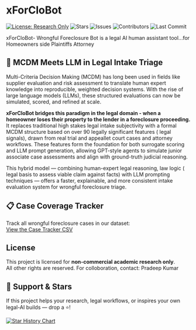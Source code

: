 # xForCloBot

[![License: Research Only](https://img.shields.io/badge/license-research--only-blue.svg)](./LICENSE)
![Stars](https://img.shields.io/github/stars/jurisgpt/xForCloBot?style=social)
![Issues](https://img.shields.io/github/issues/jurisgpt/xForCloBot)
![Contributors](https://img.shields.io/github/contributors/jurisgpt/xForCloBot)
![Last Commit](https://img.shields.io/github/last-commit/jurisgpt/xForCloBot)

xForCloBot- Wrongful Foreclosure Bot is a legal AI human assistant tool...for Homeowners side Plaintiffs Attorney

## 🧠 MCDM Meets LLM in Legal Intake Triage

Multi-Criteria Decision Making (MCDM) has long been used in fields like supplier evaluation and risk assessment to translate human expert knowledge into reproducible, weighted decision systems. With the rise of large language models (LLMs), these structured evaluations can now be simulated, scored, and refined at scale.

**xForCloBot bridges this paradigm in the legal domain - when a homeowner loses their property to the lender in a foreclosure proceeding.** It replaces traditional high stakes legal intake subjectivity with a formal MCDM structure based on over 90 legally significant features ( legal signals), drawn from real trial and appeallet court cases and attorney workflows. These features form the foundation for both surrogate scoring and LLM prompt generation, allowing GPT-style agents to simulate junior associate case assessments and align with ground-truth judicial reasoning.

This hybrid model — combining human-expert legal reasoning, law logic ( legal basis to assess viable claim against facts)  with LLM prompting techniques — offers a faster, explainable, and more consistent intake evaluation system for wrongful foreclosure triage. 


## 📋 Case Coverage Tracker

Track all wrongful foreclosure cases in our dataset:  
[View the Case Tracker CSV](./data/xForCloBot_Case_Tracker.csv)

## License
This project is licensed for **non-commercial academic research only**.  
All other rights are reserved. For colloboration, contact: Pradeep Kumar

## 🙌 Support & Stars

If this project helps your research, legal workflows, or inspires your own legal-AI builds — drop a ⭐️!

[![Star History Chart](https://api.star-history.com/svg?repos=jurisgpt/xForCloBot&type=Date)](https://star-history.com/#jurisgpt/xForCloBot&Date)


